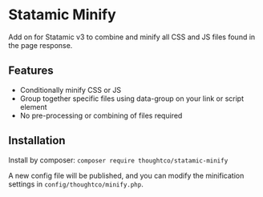 # Statamic Minify

Add on for Statamic v3 to combine and minify all CSS and JS files found in the page response.

## Features

* Conditionally minify CSS or JS
* Group together specific files using data-group on your link or script element
* No pre-processing or combining of files required

## Installation

Install by composer: `composer require thoughtco/statamic-minify`

A new config file will be published, and you can modify the minification settings in `config/thoughtco/minify.php`.